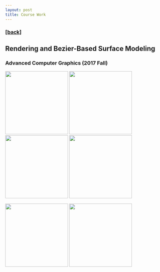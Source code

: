 ```yaml
---
layout: post
title: Course Work
---
```

<h3><a href="https://flyinggiraffe.github.io">[back]</a></h3>

## Rendering and Bezier-Based Surface Modeling
### Advanced Computer Graphics (2017 Fall)
<img src="https://flyinggiraffe.github.io/images/course_graphics_render_1.png" height="200">  <img src="https://flyinggiraffe.github.io/images/course_graphics_render_2.png" height="200">  <img src="https://flyinggiraffe.github.io/images/course_graphics_render_3.png" height="200">  <img src="https://flyinggiraffe.github.io/images/course_graphics_render_4.png" height="200">

<img src="https://flyinggiraffe.github.io/images/course_graphics_render_5.png" height="200">  <img src="https://flyinggiraffe.github.io/images/course_graphics_render_6.png" height="200">
